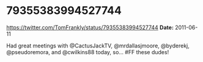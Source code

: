 # 79355383994527744
https://twitter.com/TomFrankly/status/79355383994527744
**Date:** 2011-06-11

Had great meetings with @CactusJackTV, @mrdallasjmoore, @byderekj, @pseudoremora, and @cwilkins88 today, so... #FF these dudes!
